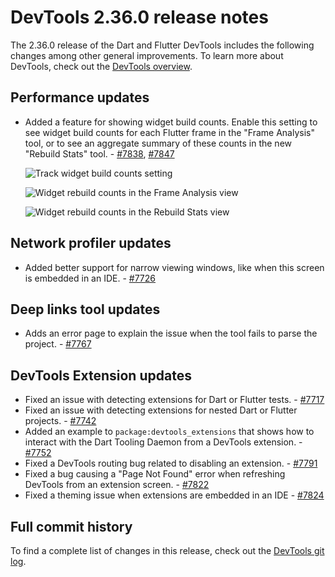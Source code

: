 # DevTools 2.36.0 release notes

The 2.36.0 release of the Dart and Flutter DevTools
includes the following changes among other general improvements.
To learn more about DevTools, check out the
[DevTools overview](/tools/devtools/overview).

## Performance updates

* Added a feature for showing widget build counts.
  Enable this setting to see widget build counts for
  each Flutter frame in the "Frame Analysis" tool, or to see
  an aggregate summary of these counts in the new "Rebuild Stats" tool. -
  [#7838](https://github.com/flutter/devtools/pull/7838), [#7847](https://github.com/flutter/devtools/pull/7847)

    ![Track widget build counts setting](/tools/devtools/release-notes/images-2.36.0 "Track widget build counts setting")

    ![Widget rebuild counts in the Frame Analysis view](/tools/devtools/release-notes/images-2.36.0 "Widget rebuilds counts for a flutter frame")

    ![Widget rebuild counts in the Rebuild Stats view](/tools/devtools/release-notes/images-2.36.0 "Widget rebuilds counts aggregate stats")

## Network profiler updates

* Added better support for narrow viewing windows, like when
  this screen is embedded in an IDE. - [#7726](https://github.com/flutter/devtools/pull/7726)

## Deep links tool updates

* Adds an error page to explain the issue when
  the tool fails to parse the project. - [#7767](https://github.com/flutter/devtools/pull/7767)

## DevTools Extension updates

* Fixed an issue with detecting extensions for
  Dart or Flutter tests. - [#7717](https://github.com/flutter/devtools/pull/7717)
* Fixed an issue with detecting extensions for
  nested Dart or Flutter projects. - [#7742](https://github.com/flutter/devtools/pull/7742)
* Added an example to `package:devtools_extensions` that shows
  how to interact with the Dart Tooling Daemon from
  a DevTools extension. - [#7752](https://github.com/flutter/devtools/pull/7752)
* Fixed a DevTools routing bug related to
  disabling an extension. - [#7791](https://github.com/flutter/devtools/pull/7791)
* Fixed a bug causing a "Page Not Found" error when
  refreshing DevTools from an extension screen. - [#7822](https://github.com/flutter/devtools/pull/7822)
* Fixed a theming issue when extensions are
  embedded in an IDE - [#7824](https://github.com/flutter/devtools/pull/7824)

## Full commit history

To find a complete list of changes in this release, check out the
[DevTools git log](https://github.com/flutter/devtools/tree/v2.36.0).
